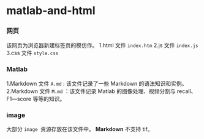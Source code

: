 # matlab-and-html

### 网页

该网页为浏览器新建标签页的模仿作。
1.html 文件
`index.htm`
2.js 文件
`index.js`
3.css 文件
`style.css`

### Matlab

1.Markdown 文件
`A.md` : 该文件记录了一些 Markdown 的语法知识和实例。
2.Markdown 文件
`M.md` ：该文件记录 Matlab 的图像处理、视频分割与 recall、F1—score 等等的知识。

### image

大部分 `image `资源存放在该文件中。
**Markdown** 不支持 tif。
